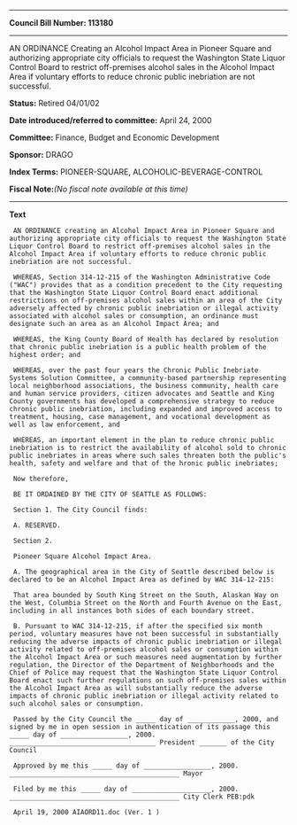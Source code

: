 

********

**Council Bill Number: 113180**
********

 AN ORDINANCE Creating an Alcohol Impact Area in Pioneer Square and authorizing appropriate city officials to request the Washington State Liquor Control Board to restrict off-premises alcohol sales in the Alcohol Impact Area if voluntary efforts to reduce chronic public inebriation are not successful.

**Status:** Retired 04/01/02
   
   
**Date introduced/referred to committee:** April 24, 2000
   
**Committee:** Finance, Budget and Economic Development
   
**Sponsor:** DRAGO
   
   
**Index Terms:** PIONEER-SQUARE, ALCOHOLIC-BEVERAGE-CONTROL

**Fiscal Note:**_(No fiscal note available at this time)_

********

**Text**
   
```
 AN ORDINANCE creating an Alcohol Impact Area in Pioneer Square and authorizing appropriate city officials to request the Washington State Liquor Control Board to restrict off-premises alcohol sales in the Alcohol Impact Area if voluntary efforts to reduce chronic public inebriation are not successful.

 WHEREAS, Section 314-12-215 of the Washington Administrative Code ("WAC") provides that as a condition precedent to the City requesting that the Washington State Liquor Control Board enact additional restrictions on off-premises alcohol sales within an area of the City adversely affected by chronic public inebriation or illegal activity associated with alcohol sales or consumption, an ordinance must designate such an area as an Alcohol Impact Area; and

 WHEREAS, the King County Board of Health has declared by resolution that chronic public inebriation is a public health problem of the highest order; and

 WHEREAS, over the past four years the Chronic Public Inebriate Systems Solution Committee, a community-based partnership representing local neighborhood associations, the business community, health care and human service providers, citizen advocates and Seattle and King County governments has developed a comprehensive strategy to reduce chronic public inebriation, including expanded and improved access to treatment, housing, case management, and vocational development as well as law enforcement, and

 WHEREAS, an important element in the plan to reduce chronic public inebriation is to restrict the availability of alcohol sold to chronic public inebriates in areas where such sales threaten both the public's health, safety and welfare and that of the hronic public inebriates;

 Now therefore,

 BE IT ORDAINED BY THE CITY OF SEATTLE AS FOLLOWS:

 Section 1. The City Council finds:

 A. RESERVED.

 Section 2.

 Pioneer Square Alcohol Impact Area.

 A. The geographical area in the City of Seattle described below is declared to be an Alcohol Impact Area as defined by WAC 314-12-215:

 That area bounded by South King Street on the South, Alaskan Way on the West, Columbia Street on the North and Fourth Avenue on the East, including in all instances both sides of each boundary street.

 B. Pursuant to WAC 314-12-215, if after the specified six month period, voluntary measures have not been successful in substantially reducing the adverse impacts of chronic public inebriation or illegal activity related to off-premises alcohol sales or consumption within the Alcohol Impact Area or such measures need augmentation by further regulation, the Director of the Department of Neighborhoods and the Chief of Police may request that the Washington State Liquor Control Board enact such further regulations on such off-premises sales within the Alcohol Impact Area as will substantially reduce the adverse impacts of chronic public inebriation or illegal activity related to such alcohol sales or consumption.

 Passed by the City Council the _____ day of ____________, 2000, and signed by me in open session in authentication of its passage this _____ day of _________________, 2000. _____________________________________ President _______ of the City Council

 Approved by me this _____ day of _________________, 2000. ___________________________________________ Mayor

 Filed by me this _____ day of ____________________, 2000. ___________________________________________ City Clerk PEB:pdk

 April 19, 2000 AIAORD11.doc (Ver. 1 )

```
